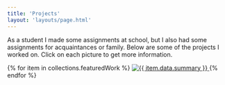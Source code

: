 ```yaml
---
title: 'Projects'
layout: 'layouts/page.html'
---
```


As a student I made some assignments at school, but I also had some assignments for acquaintances or family. Below are some of the projects I worked on. Click on each picture to get more information.

<div class="werkjes">
{% for item in collections.featuredWork %}
  <a class="werktitels" href="{{ item.url }}">
    <img src="{{ item.data.image }}" alt="{{ item.data.summary }}"/>
  </a>
{% endfor %}
</div>
